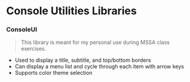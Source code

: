 # Console Utilities Libraries
### ConsoleUI
> This library is meant for my personal use during MSSA class exercises.

* Used to display a title, subtitle, and top/bottom borders
* Can display a menu list and cycle through each item with arrow keys
* Supports color theme selection

